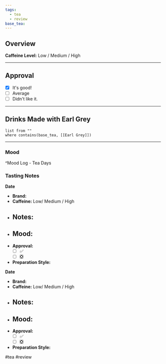 ```yaml
---
tags:
  - tea
  - review
base_tea:
---
```



## Overview
**Caffeine Level:** Low / Medium / High



--- 
## Approval
- [x] It's good!
- [ ] Average
- [ ] Didn't like it.

---
## Drinks Made with Earl Grey

```dataview
list from ""
where contains(base_tea, [[Earl Grey]])
```





---

### Mood

^Mood Log - Tea Days


### Tasting Notes

**Date**
- **Brand:**
- **Caffeine:** Low/ Medium / High 
- **Notes:**
	- 
- **Mood:**
	- 
- **Approval:**
	- [ ] ✅
	- [ ] ❎
- **Preparation Style:** 

**Date**
- **Brand:**
- **Caffeine:** Low/ Medium / High 
- **Notes:**
	- 
- **Mood:**
	- 
- **Approval:** 
	- [ ] ✅
	- [ ] ❎
- **Preparation Style:** 


#tea #review